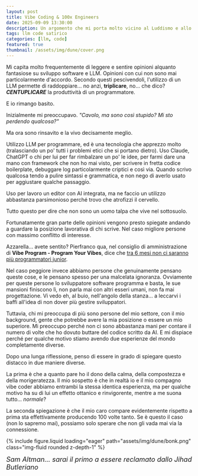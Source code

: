 ```yaml
---
layout: post
title: Vibe Coding & 100x Engineers
date: 2025-09-09 13:30:00
description: Un argomento che mi porta molto vicino al Luddismo e allo Jihad Butleriano
tags: llm code satirico
categories: [llm, code]
featured: true
thumbnail: /assets/img/dune/cover.png
---
```




Mi capita molto frequentemente di leggere e sentire opinioni alquanto fantasiose su sviluppo software e LLM. Opinioni con cui non sono mai particolarmente d'accordo.
Secondo questi pescivendoli, l'utilizzo di un LLM permette di raddoppiare... no anzi, **triplicare**, no... che dico? ***CENTUPLICARE*** la produttività di un programmatore.

E io rimango basito.

Inizialmente mi preoccupavo. *"Cavolo, ma sono così stupido? Mi sto perdendo qualcosa?"*

Ma ora sono rinsavito e la vivo decisamente meglio.

Utilizzo LLM per programmare, ed è una tecnologia che apprezzo molto (tralasciando un po' tutti i problemi etici che si portano dietro). Uso Claude, ChatGPT o chi per lui per far rimbalzare un po' le idee, per farmi dare una mano con framework che non ho mai visto, per scrivere in fretta codice boilerplate, debuggare log particolarmente criptici e così via. Quando scrivo qualcosa tendo a pulire sintassi e grammatica, e non nego di averlo usato per aggiustare qualche passaggio.

Uso per lavoro un editor con AI integrata, ma ne faccio un utilizzo abbastanza parsimonioso perché trovo che atrofizzi il cervello.

Tutto questo per dire che non sono un uomo talpa che vive nel sottosuolo.

Fortunatamente gran parte delle opinioni vengono presto spiegate andando a guardare la posizione lavorativa di chi scrive. Nel caso migliore persone con massimo conflitto di interesse.

Azzarella... avete sentito? Pierfranco qua, nel consiglio di amministrazione di **Vibe Program - Program Your Vibes**, dice che [tra 6 mesi non ci saranno più programmatori junior](https://www.forbes.com/sites/quickerbettertech/2025/01/26/business-tech-news-zuckerberg-says-ai-will-replace-mid-level-engineers-soon/).

Nel caso peggiore invece abbiamo persone che genuinamente pensano queste cose, e le pensano spesso per una malcelata ignoranza. Ovviamente per queste persone lo sviluppatore software programma e basta, le sue mansioni finiscono lì, non parla mai con altri esseri umani, non fa mai progettazione. Vi vedo eh, al buio, nell'angolo della stanza... a leccarvi i baffi all'idea di non dover più gestire sviluppatori.

Tuttavia, chi mi preoccupa di più sono persone del mio settore, con il mio background, gente che potrebbe avere la mia posizione o essere un mio superiore.
Mi preoccupo perché non ci sono abbastanza mani per contare il numero di volte che ho dovuto buttare del codice scritto da AI. E mi dispiace perché per qualche motivo stiamo avendo due esperienze del mondo completamente diverse.

Dopo una lunga riflessione, penso di essere in grado di spiegare questo distacco in due maniere diverse.

La prima è che a quanto pare ho il dono della calma, della compostezza e della morigeratezza. Il mio sospetto è che in realtà io e il mio compagno vibe coder abbiamo entrambi la stessa identica esperienza, ma per qualche motivo ha su di lui un effetto ottanico e rinvigorente, mentre a me suona tutto... *normale*?

La seconda spiegazione è che il mio caro compare evidentemente rispetto a prima sta effettivamente producendo 100 volte tanto. Se è questo il caso (non lo sapremo mai), possiamo solo sperare che non gli vada mai via la connessione.

{% include figure.liquid loading="eager" path="assets/img/dune/bonk.png" class="img-fluid rounded z-depth-1" %}
<div class="caption" style="font-size: 18px; font-style: italic;">
    Sam Altman... sarai il primo a essere reclamato dallo Jihad Butleriano
</div>
